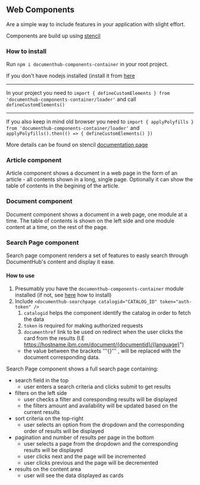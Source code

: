 ## Web Components

Are a simple way to include features in your application with slight effort.

Components are build up using [stencil](https://stenciljs.com/docs/introduction)

### How to install

Run ```npm i documenthub-components-container``` in your root project.

If you don't have nodejs installed (install it from [here](https://nodejs.org/en/)

---

In your project you need to ```import { defineCustomElements } from 'documenthub-components-container/loader'``` and call ```defineCustomElements()```

---

If you also keep in mind old browser you need to ```import { applyPolyfills } from 'documenthub-components-container/loader'``` and ```applyPolyfills().then(() => {
  defineCustomElements()
})```

More details can be found on stencil [documentation page](https://stenciljs.com/docs/react)

### Article component

Article component shows a document in a web page in the form of an article - all contents shown in a long, single page. Optionally it can show the table of contents in the begining of the article.

### Document component

Document component shows a document in a web page, one module at a time. The table of contents is shown on the left side and one module content at a time, on the rest of the page. 


### Search Page component

Search page component renders a set of features to easly search through DocumentHub's content and display it ease.

#### How to use

1. Presumably you have the ```documenthub-components-container``` module installed (if not, see [here](https://github.com/IBM-DocumentHub/Documentation/blob/master/documentation%20en/06.30%20Web%20Components.md#how-to-install) how to install)
2. Include ```<documenthub-searchpage catalogid="CATALOG_ID" token="auth-token" />```
    1. ```catalogid``` helps the component identify the catalog in order to fetch the data
    2. ```token``` is required for making authorized requests
    3. ```documenthref``` link to be used on redirect when the user clicks the card from the results 
    (I.E https://hostname.ibm.com/document/{documentid}/{language}")
      - the value between the brackets '''{}''' , will be replaced with the document corresponding data.

Search Page component shows a full search page containing:
- search field in the top
  - user enters a search criteria and clicks submit to get results 
- filters on the left side
  - user checks a filter and coresponding results will be displayed
  - the filters amount and availability will be updated based on the current results
- sort criteria on the top-right
  - user selects an option from the dropdown and the corresponding order of results will be displayed 
- pagination and number of results per page in the bottom
  - user selects a page from the dropdown and the corresponding results will be displayed
  - user clicks next and the page will be incremented
  - user clicks previous and the page will be decremented 
- results on the content area
  - user will see the data displayed as cards 

